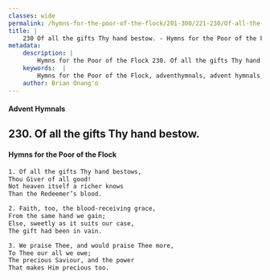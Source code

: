 ```yaml
---
classes: wide
permalink: /hymns-for-the-poor-of-the-flock/201-300/221-230/Of-all-the-gifts-Thy-hand-bestow/
title: |
    230 Of all the gifts Thy hand bestow. - Hymns for the Poor of the Flock
metadata:
    description: |
        Hymns for the Poor of the Flock 230. Of all the gifts Thy hand bestow.. Of all the gifts Thy hand bestows, Thou Giver of all good! Not heaven itself a richer knows  Than the Redeemer’s blood. 
    keywords:  |
        Hymns for the Poor of the Flock, adventhymnals, advent hymnals, Of all the gifts Thy hand bestow., Of all the gifts Thy hand bestows,, 
    author: Brian Onang'o
---
```


#### Advent Hymnals
## 230. Of all the gifts Thy hand bestow.
####  Hymns for the Poor of the Flock

```txt
1. Of all the gifts Thy hand bestows,
Thou Giver of all good!
Not heaven itself a richer knows 
Than the Redeemer’s blood.

2. Faith, too, the blood-receiving grace,
From the same hand we gain;
Else, sweetly as it suits our case,
The gift had been in vain.

3. We praise Thee, and would praise Thee more,
To Thee our all we owe;
The precious Saviour, and the power 
That makes Him precious too.
```